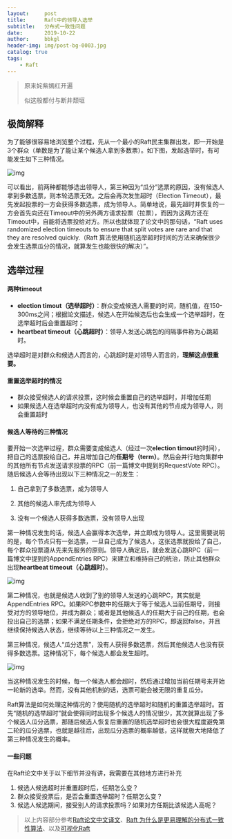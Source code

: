 ```yaml
---
layout:     post
title:      Raft中的领导人选举
subtitle:   分布式一致性问题
date:       2019-10-22
author:     bbkgl
header-img: img/post-bg-0003.jpg
catalog: true
tags:
    - Raft
---
```


>原来姹紫嫣红开遍
>
>似这般都付与断井颓垣

## 极简解释

为了能够很容易地浏览整个过程，先从一个最小的Raft民主集群出发，即一开始是3个群众（单数是为了能让某个候选人拿到多数票）。如下图，发起选举时，有可能发生如下三种情况。

![img](https://wx3.sinaimg.cn/large/006moDdjly1g86wc6b0cnj30xi0u0789.jpg)

可以看出，前两种都能够选出领导人，第三种因为“瓜分”选票的原因，没有候选人拿到多数选票，则本轮选票无效。之后会再次发生超时（Election Timeout），最先发起投票的一方会获得多数选票，成为领导人。简单地说，最先超时并恢复的一方会首先向还在Timeout中的另外两方请求投票（拉票），而因为这两方还在Timeout中，自能将选票投给对方。所以也就体现了论文中的那句话，“Raft uses randomized election timeouts to ensure that
split votes are rare and that they are resolved quickly.（Raft 算法使用随机选举超时时间的方法来确保很少会发生选票瓜分的情况，就算发生也能很快的解决）”。

## 选举过程

#### 两种timeout

- **election timout（选举超时）**：群众变成候选人需要的时间，随机值，在150-300ms之间；根据论文描述，候选人在开始候选后也会生成一个选举超时，在选举超时后会重置超时；
- **heartbeat timeout（心跳超时）**：领导人发送心跳包的间隔事件称为心跳超时。

选举超时是对群众和候选人而言的，心跳超时是对领导人而言的，**理解这点很重要。**

#### 重置选举超时的情况

- 群众接受候选人的请求投票，这时候会重置自己的选举超时，并增加任期
- 如果候选人在选举超时内没有成为领导人，也没有其他的节点成为领导人，则会重置超时

#### 候选人等待的三种情况

要开始一次选举过程，群众需要变成候选人（经过一次**election timout**的时间），把自己的选票投给自己，并且增加自己的**任期号（term）**。然后会并行地向集群中的其他所有节点发送请求投票的RPC（前一篇博文中提到的RequestVote RPC）。随后候选人会等待出现以下三种情况之一的发生：

1. 自己拿到了多数选票，成为领导人

2. 其他的候选人率先成为领导人

3. 没有一个候选人获得多数选票，没有领导人出现

第一种情况发生的话，候选人会赢得本次选举，并立即成为领导人。这里需要说明的是，每个节点只有一张选票，一旦自己成为了候选人，这张选票就投给了自己，每个群众投票遵从先来先服务的原则。领导人确定后，就会发送心跳RPC（前一篇博文中提到的AppendEntries RPC）来建立和维持自己的统治，防止其他群众出现**heartbeat timeout（心跳超时）**。

![img](https://wx2.sinaimg.cn/large/006moDdjly1g86znb9qf1j30wr0n7aav.jpg)

第二种情况，也就是候选人收到了别的领导人发送的心跳RPC，其实就是AppendEntries RPC。如果RPC参数中的任期大于等于候选人当前任期号，则接受对方的领导地位，并成为群众；或者是其他候选人的任期大于自己的任期，也会投出自己的选票；如果不满足任期条件，会拒绝对方的RPC，即返回false，并且继续保持候选人状态，继续等待以上三种情况之一发生。

第三种情况，候选人“瓜分选票”，没有人获得多数选票，然后其他候选人也没有获得多数选票。这种情况下，每个候选人都会发生超时。

![img](https://wx1.sinaimg.cn/large/006moDdjly1g86z5s8u7bj30ns0kn754.jpg)

当这种情况发生的时候，每一个候选人都会超时，然后通过增加当前任期号来开始一轮新的选举。然而，没有其他机制的话，选票可能会被无限的重复瓜分。

Raft算法是如何处理这种情况的？使用随机的选举超时和随机的重置选举超时。首先“随机的选举超时”就会使得同时出现多个候选人的情况很少，其次就算出现了多个候选人瓜分选票，那随后候选人恢复后重置的随机选举超时也会很大程度避免第二轮的瓜分选票，也就是越往后，出现瓜分选票的概率越低，这样就极大地降低了第三种情况发生的概率。

#### 一些问题

在Raft论文中关于以下细节并没有讲，我需要在其他地方进行补充

1. 候选人候选超时并重置超时后，任期怎么变？
2. 群众接受投票后，是否会重置选举超时？任期怎么变？
3. 候选人候选期间，接受别人的请求投票吗？如果对方任期比该候选人高呢？

> 以上内容部分参考[Raft论文中文译文](https://github.com/maemual/raft-zh_cn/blob/master/raft-zh_cn.md)、[Raft 为什么是更易理解的分布式一致性算法](https://www.cnblogs.com/mindwind/p/5231986.html)、以及[可视化Raft](<http://thesecretlivesofdata.com/raft>)
